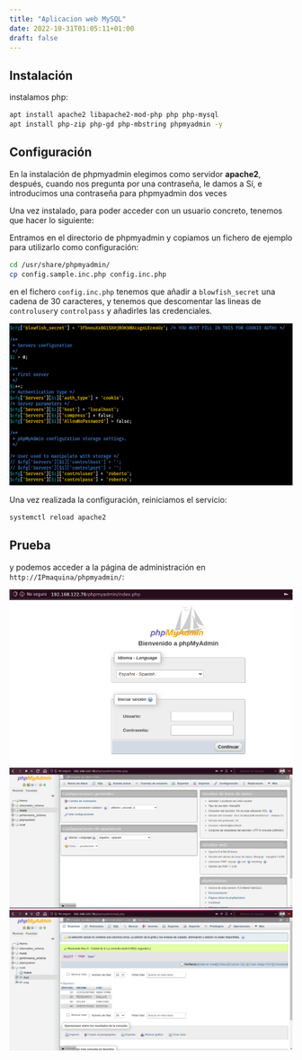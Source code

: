```yaml
---
title: "Aplicacion web MySQL"
date: 2022-10-31T01:05:11+01:00
draft: false
---
```


## Instalación

instalamos php:

```bash
apt install apache2 libapache2-mod-php php php-mysql
apt install php-zip php-gd php-mbstring phpmyadmin -y
```

## Configuración

En la instalación de phpmyadmin elegimos como servidor **apache2**, después, cuando nos pregunta por una contraseña, le damos a Sí, e introducimos una contraseña para phpmyadmin dos veces

Una vez instalado, para poder acceder con un usuario concreto, tenemos que hacer lo siguiente:

Entramos en el directorio de phpmyadmin y copiamos un fichero de ejemplo para utilizarlo como configuración:

```bash
cd /usr/share/phpmyadmin/
cp config.sample.inc.php config.inc.php
```

en el fichero `config.inc.php` tenemos que añadir a `blowfish_secret` una cadena de 30 caracteres, y tenemos que descomentar las lineas de `controluser`y `controlpass` y añadirles las credenciales.

![fichero_conf](fichero_conf.png)

Una vez realizada la configuración, reiniciamos el servicio:

```bash
systemctl reload apache2
```

## Prueba

y podemos acceder a la página de administración en `http://IPmaquina/phpmyadmin/`:

![login](login.png)
![home](home.png)
![tablas](tablas.png)
